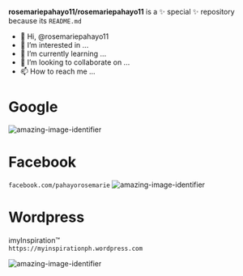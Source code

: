 **rosemariepahayo11/rosemariepahayo11** 
is a ✨ special ✨ repository because its `README.md`
- 👋 Hi, @rosemariepahayo11
- 👀 I’m interested in ...
- 🌱 I’m currently learning ...
- 💞️ I’m looking to collaborate on ...
- 📫 How to reach me ...
# Google
![amazing-image-identifier](https://lh3.googleusercontent.com/ogw/ADea4I7ZVrX0hQvzXPt6xZS0FNlPILRSWJ4NwcaK4W9DacA=s64-c-mo)
# Facebook
`facebook.com/pahayorosemarie` 
![amazing-image-identifier](https://scontent.fmnl4-2.fna.fbcdn.net/v/t1.6435-9/171291604_1851709958320250_5448161188099682211_n.jpg?stp=cp0_dst-jpg_e15_fr_q65&_nc_cat=105&ccb=1-5&_nc_sid=85a577&efg=eyJpIjoidCJ9&_nc_eui2=AeGJ5MgRDYjCYzO5txo5BNcDyxHN8lgUho7LEc3yWBSGjkHFxe20a9VXxS3P0RpntiP1AY8TNwN9MC6BUHqblWGT&_nc_ohc=udVszNDXv9MAX9BY2DN&_nc_ht=scontent.fmnl4-2.fna&oh=00_AT88niSQuo0MM1HoWyIwbCSVX8JaFVZ4-dfldKROd0DdWQ&oe=623F76F3)

# Wordpress
ℹmyInspiration™  
`https://myinspirationph.wordpress.com` 





![amazing-image-identifier](https://user-images.githubusercontent.com/99250100/155883467-7895b0a1-ba7c-4d67-92ec-c9e7714eb158.png)

